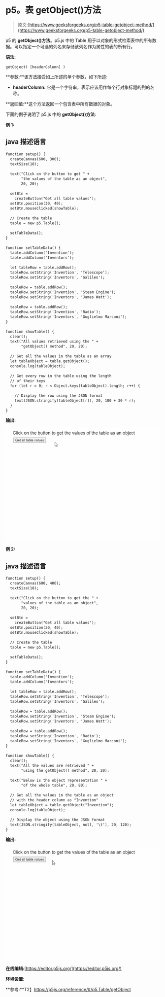 # p5。表 getObject()方法

> 原文:[https://www.geeksforgeeks.org/p5-table-getobject-method/](https://www.geeksforgeeks.org/p5-table-getobject-method/)

p5 的 **getObject()方法**。p5.js 中的 Table 用于以对象的形式检索表中的所有数据。可以指定一个可选的列名来存储该列名作为属性的表的所有行。

**语法:**

```
getObject( [headerColumn] )

```

**参数:**该方法接受如上所述的单个参数，如下所述:

*   **headerColumn:** 它是一个字符串，表示应该用作每个行对象标题的列的名称。

**返回值:**这个方法返回一个包含表中所有数据的对象。

下面的例子说明了 p5.js 中的 **getObject()方法**:

**例 1:**

## java 描述语言

```
function setup() {
  createCanvas(600, 300);
  textSize(18);

  text("Click on the button to get " +
       "the values of the table as an object",
       20, 20);

  setBtn =
    createButton("Get all table values");
  setBtn.position(30, 40);
  setBtn.mouseClicked(showTable);

  // Create the table
  table = new p5.Table();

  setTableData();
}

function setTableData() {
  table.addColumn('Invention');
  table.addColumn('Inventors');

  let tableRow = table.addRow();
  tableRow.setString('Invention', 'Telescope');
  tableRow.setString('Inventors', 'Galileo');

  tableRow = table.addRow();
  tableRow.setString('Invention', 'Steam Engine');
  tableRow.setString('Inventors', 'James Watt');

  tableRow = table.addRow();
  tableRow.setString('Invention', 'Radio');
  tableRow.setString('Inventors', 'Guglielmo Marconi');
}

function showTable() {
  clear();
  text("All values retrieved using the " +
       "getObject() method", 20, 20);

  // Get all the values in the table as an array
  let tableObject = table.getObject();
  console.log(tableObject);

  // Get every row in the table using the length
  // of their keys
  for (let r = 0; r < Object.keys(tableObject).length; r++) {

    // Display the row using the JSON format
    text(JSON.stringify(tableObject[r]), 20, 100 + 30 * r);
  }
}
```

**输出:**

![](img/fd3dbb564dc95107f8b74e745a3bbe11.png)

**例 2:**

## java 描述语言

```
function setup() {
  createCanvas(600, 400);
  textSize(18);

  text("Click on the button to get the " + 
       "values of the table as an object",
       20, 20);

  setBtn =
    createButton("Get all table values");
  setBtn.position(30, 40);
  setBtn.mouseClicked(showTable);

  // Create the table
  table = new p5.Table();

  setTableData();
}

function setTableData() {
  table.addColumn('Invention');
  table.addColumn('Inventors');

  let tableRow = table.addRow();
  tableRow.setString('Invention', 'Telescope');
  tableRow.setString('Inventors', 'Galileo');

  tableRow = table.addRow();
  tableRow.setString('Invention', 'Steam Engine');
  tableRow.setString('Inventors', 'James Watt');

  tableRow = table.addRow();
  tableRow.setString('Invention', 'Radio');
  tableRow.setString('Inventors', 'Guglielmo Marconi');
}

function showTable() {
  clear();
  text("All the values are retrieved " +
       "using the getObject() method", 20, 20);

  text("Below is the object representation " +
       "of the whole table", 20, 80);

  // Get all the values in the table as an object
  // with the header column as "Invention"
  let tableObject = table.getObject("Invention");
  console.log(tableObject);

  // Display the object using the JSON format
  text(JSON.stringify(tableObject, null, '\t'), 20, 120);
}
```

**输出:**

![](img/acb2dc4ad4a3d370962eefff47866a6d.png)

**在线编辑:**[https://editor.p5js.org/](https://editor.p5js.org/)

**环境设置:**

**参考:**T2】https://p5js.org/reference/#/p5.Table/getObject